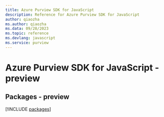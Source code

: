 ```yaml
---
title: Azure Purview SDK for JavaScript
description: Reference for Azure Purview SDK for JavaScript
author: qiaozha
ms.author: qiaozha
ms.data: 09/28/2023
ms.topic: reference
ms.devlang: javascript
ms.service: purview
---
```

# Azure Purview SDK for JavaScript - preview
## Packages - preview
[!INCLUDE [packages](purview-index.md)]